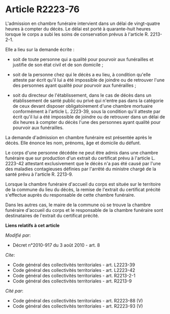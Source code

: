 # Article R2223-76

L'admission en chambre funéraire intervient dans un délai de vingt-quatre heures à compter du décès. Le délai est porté à
quarante-huit heures lorsque le corps a subi les soins de conservation prévus à l'article R. 2213-2-1. 

Elle a lieu sur la demande écrite :

- soit de toute personne qui a qualité pour pourvoir aux funérailles et justifie de son état civil et de son domicile ;

- soit de la personne chez qui le décès a eu lieu, à condition qu'elle atteste par écrit qu'il lui a été impossible de
joindre ou de retrouver l'une des personnes ayant qualité pour pourvoir aux funérailles ;

- soit du directeur de l'établissement, dans le cas de décès dans un établissement de santé public ou privé qui n'entre pas
dans la catégorie de ceux devant disposer obligatoirement d'une chambre mortuaire conformément à l'article L. 2223-39, sous
la condition qu'il atteste par écrit qu'il lui a été impossible de joindre ou de retrouver dans un délai de dix heures à
compter du décès l'une des personnes ayant qualité pour pourvoir aux funérailles. 

La demande d'admission en chambre funéraire est présentée après le décès. Elle énonce les nom, prénoms, âge et domicile du
défunt. 

Le corps d'une personne décédée ne peut être admis dans une chambre funéraire que sur production d'un extrait du certificat
prévu à l'article L. 2223-42 attestant exclusivement que le décès n'a pas été causé par l'une des maladies contagieuses
définies par l'arrêté du ministre chargé de la santé prévu à l'article R. 2213-9.

Lorsque la chambre funéraire d'accueil du corps est située sur le territoire de la commune du lieu du décès, la remise de
l'extrait du certificat précité s'effectue auprès du responsable de cette chambre funéraire. 

Dans les autres cas, le maire de la commune où se trouve la chambre funéraire d'accueil du corps et le responsable de la
chambre funéraire sont destinataires de l'extrait du certificat précité.

**Liens relatifs à cet article**

_Modifié par_:

  - Décret n°2010-917 du 3 août 2010 - art. 8

_Cite_:

  - Code général des collectivités territoriales - art. L2223-39
  - Code général des collectivités territoriales - art. L2223-42
  - Code général des collectivités territoriales - art. R2213-2-1
  - Code général des collectivités territoriales - art. R2213-9

_Cité par_:

  - Code général des collectivités territoriales - art. R2223-88 (V)
  - Code général des collectivités territoriales - art. R2223-93 (V)
